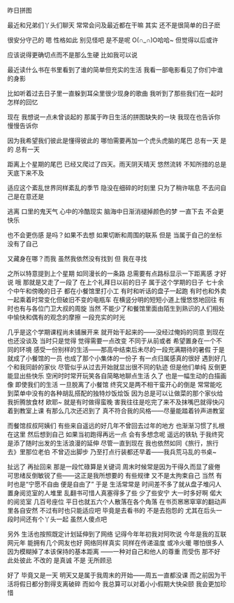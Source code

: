 昨日拼图


最近和兄弟们丫头们聊天 常常会问及最近都在干嘛 其实 还不是很简单的日子麽

很安分守己的 嗯 性格如此 别见怪吧  是不是呢 O(∩_∩)O哈哈~ 但觉得以后或许

应该说得更确切点而不是那么生硬 比如我可以说 

最近读什么书在书里看到了谁的简单但充实的生活 我看一部电影看见了你们中谁的身影 

比如听着过去日子里一直躲到耳朵里很少现身的歌曲 我听到了那些我们在一起时 怎样的回忆 

现在 我想说一点未曾谈起的 那属于昨日生活的拼图缺失的一块 我现在也告诉你 慢慢告诉你 

因为我希望我们彼此是懂得彼此的 哪怕需要再加一个虎头虎脑的尾巴 总有一天 是的 总有一天 

距离上个星期的尾巴 已经又爬过了四天。雨天阴天晴天 悠然流转 不知所措的总是天底下来不及

适应这个紊乱世界同样紊乱的季节 隐没在细碎的时刻里 只为了稍许喘息 不去问自己是在意还是

逃离 口里的鬼天气 心中的冷酷现实 脑海中日渐消褪掉颜色的梦 一直下去 不会更快乐 

也不会更伤感 是吗？如果不去想 如果切断和周围的联系 但是 当属于自己的坐标没有了自己 

又藏身在哪？而我 虽然我依然没有找到 但 我在寻找

之所以特意提到上个星期 如同漫长的一条路 总需要有点路标显示一下距离感 才好说 哦 那就是又走了一段了 在上个礼拜日以前的日子 属于这个学期的日子 七十余个中午和傍晚的日子 都在小餐馆里打小工 有时和听话的盘子一起跑 有时也和外卖一起乘着时常变化但破旧不变的电瓶车 在横竖分明的短短小道上慢悠悠地回往 有时也有与各位门卫大叔的周旋 当然 不能少了和餐馆里面由陌生到熟识的人们相处中愉快和偶有的观念的摩擦 一段充实的时光

几乎是这个学期课程尚未铺展开来 就开始干起来的——没经过俺妈的同意 到现在也还没谈及 当时只是觉得 觉得需要一点改变 不同于从前或者 希望置身在一个不同的环境 感受一份别样的生活——那高中结束后未尽的一段充满期待的暑假 于是就成了小餐馆的一员 也成了那个小集体的一份子 
有一点归属感真的很好 遇到好几个和我同龄的家伙 尽管似乎从过去开始就显出很不同的轨迹 但是他们单纯 反倒更能显出些快乐 空闲时时常开玩笑各自简略地聊点生活 久了 也是一幅生动的白描画像 即使我们的生活 一旦脱离了小餐馆 终究又是两不相干蛮开心的倒是 常常能吃到菜单中没有的各种胡乱搭配的独特炒饭烩饭 因为总是可以让做菜的那个家伙给我折腾放食材 欧耶~ 就是有时做得蛮晚 害我往往是吃完了来不及抹嘴巴就得快闪着到教室上课 有那么几次还迟到了 真不符合我的风格——尽量能踏着铃声进教室

而餐馆叔叔阿姨们 有些来自遥远的好几年不曾回去过年的地方 也渐渐习惯了扎根在这里 然后想到自己 如果当初跑得再远一点 会有多想念呢 遥远的铁轨 于我终究是添了随时出发的生活浪漫的延伸 尽管一直到现在 我也依然如同《旅行，旅行去》里那位老伯 不曾迈出脚步 乃至打点行装都还早着——我兵荒马乱的书桌~

扯远了 再扯回来 那是一段忙碌算是关键词 周末时候常是因为干得久而显了疲倦 可思绪反倒敏锐了些——这正是我所想要的 有些规律 又不是太拘束自己 当然 有时也是“宁愿不自由 便是自由了” 于是 生活常常是 时间差不多了就从盘子堆闪人置身阅览室的人堆里 乱翻书可惜人真塞得多了些 少了些安宁 大一时多好啊 偌大的阅览室 几百号座位 平日也就五六个人散落在各个角落 在书页窸窸窣窣的翻动声里各自安然 不过有时也只能适应吧 毕竟是去看书的 不是去抱怨的 尤其在后头一段时间还有个丫头一起 虽然人傻点吧 

另外 生活也按照既定计划延伸到了网络 记得今年年初我对阿吹说 今年是我的互联网元年 能拥有几个网友也好 网络同样真实 同样在传递温度 或冷火暖  哪怕很多人因为模糊掉了本该保持的基本距离
  ——一种对自己和他人的尊重 而受伤 那不好 此处彼此 不改的 是真诚 不是 无所顾忌

好了 毕竟又是一天 明天又是属于我周末的开始——周五一直都没课 而之前因为干活将假日都分割得支离破碎 而如今 我总算可以对着小小假期大快朵颐 我会更加珍惜